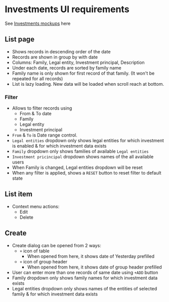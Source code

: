 # Investments UI requirements

See [Investments mockups](https://drive.google.com/drive/folders/1A-wnVDLyK2-5pEcxuyrCWys6QMsjiEQR) here

## List page

- Shows records in descending order of the date
- Records are shown in group by with date
- Columns: Family, Legal entity, Investment principal, Description
- Under each date, records are sorted by family name
- Family name is only shown for first record of that family. (It won't be repeated for all records)
- List is lazy loading. New data will be loaded when scroll reach at bottom.

### Filter

- Allows to filter records using
  - From & To date
  - Family
  - Legal entity
  - Investment principal
- `From` & `To` is Date range control.
- `Legal entities` dropdown only shows legal entities for which investment is enabled & for which investment data exists
- `Family` dropdown only shows families of available `Legal entities` 
- `Investment pricincipal` dropdown shows names of the all available users
- When Family is changed, Legal entities dropdown will be reset
- When any filter is applied, shows a `RESET` button to reset filter to default state

## List item

- Context menu actions:
  - Edit
  - Delete

## Create

- Create dialog can be opened from 2 ways:
  - `+` icon of table
    - When opened from here, it shows date of Yesterday prefilled
  - `+`  icon of group header
    - When opened from here, it shows date of group header prefilled
- User can enter more than one records of same date using `+ADD` button
- Family dropdown only shows family names for which investment data exists
- Legal entities dropdown only shows names of the entities of selected family &  for which investment data exists
